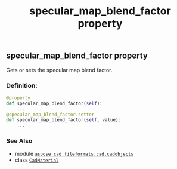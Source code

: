 ﻿---
title: specular_map_blend_factor property
second_title: Aspose.CAD for Python via .NET API References
description: 
type: docs
weight: 1030
url: /python-net/aspose.cad.fileformats.cad.cadobjects/cadmaterial/specular_map_blend_factor/
is_root: false
---

## specular_map_blend_factor property


Gets or sets the specular map blend factor.
### Definition:
```python
@property
def specular_map_blend_factor(self):
    ...
@specular_map_blend_factor.setter
def specular_map_blend_factor(self, value):
    ...
```

### See Also
* module [`aspose.cad.fileformats.cad.cadobjects`](../../)
* class [`CadMaterial`](/cad/python-net/aspose.cad.fileformats.cad.cadobjects/cadmaterial)
